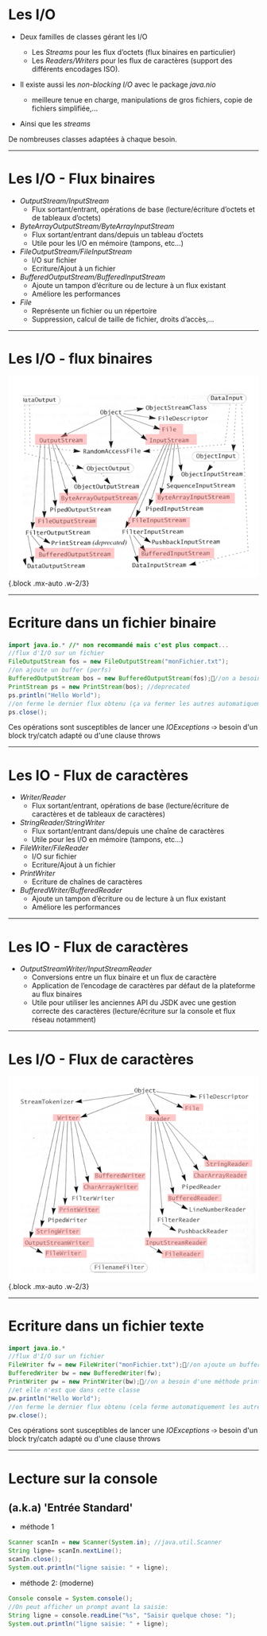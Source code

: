 
# Les I/O

- Deux familles de classes gérant les I/O
  - Les _Streams_ pour les flux d’octets (flux binaires en particulier)
  - Les _Readers/Writers_ pour les flux de caractères (support des différents encodages ISO).

- Il existe aussi les _non-blocking I/O_ avec le package _java.nio_ 
  - meilleure tenue en charge, manipulations de gros fichiers, copie de fichiers simplifiée,…
  
- Ainsi que les _streams_

De nombreuses classes adaptées à chaque besoin.

---

# Les I/O - Flux binaires

- _OutputStream/InputStream_
  - Flux sortant/entrant, opérations de base (lecture/écriture d’octets et de tableaux d’octets)
- _ByteArrayOutputStream/ByteArrayInputStream_
  - Flux sortant/entrant dans/depuis un tableau d’octets
  - Utile pour les I/O en mémoire (tampons, etc…)
- _FileOutputStream/FileInputStream_
  - I/O sur fichier
  - Ecriture/Ajout à un fichier
- _BufferedOutputStream/BufferedInputStream_
  - Ajoute un tampon d’écriture ou de lecture à un flux existant
  - Améliore les performances
- _File_
  - Représente un fichier ou un répertoire
  - Suppression, calcul de taille de fichier, droits d’accès,…

---

# Les I/O - flux binaires

  ![streams](/images/streams.png){.block .mx-auto .w-2/3}

---

# Ecriture dans un fichier binaire

```java
import java.io.* //* non recommandé mais c'est plus compact...
//flux d'I/O sur un fichier
FileOutputStream fos = new FileOutputStream("monFichier.txt");
//on ajoute un buffer (perfs)
BufferedOutputStream bos = new BufferedOutputStream(fos);//on a besoin d'une méthode println
PrintStream ps = new PrintStream(bos); //deprecated
ps.println("Hello World");
//on ferme le dernier flux obtenu (ça va fermer les autres automatiquement)
ps.close(); 

```

Ces opérations sont susceptibles de lancer une _IOExceptions_ ➩ besoin d'un block try/catch adapté ou d'une clause throws

---

# Les IO - Flux de caractères

- _Writer/Reader_
  - Flux sortant/entrant, opérations de base (lecture/écriture de caractères et de tableaux de caractères)
- _StringReader/StringWriter_
  - Flux sortant/entrant dans/depuis une chaîne de caractères
  - Utile pour les I/O en mémoire (tampons, etc…)
- _FileWriter/FileReader_
  - I/O sur fichier
  - Ecriture/Ajout à un fichier
- _PrintWriter_
  - Ecriture de chaînes de caractères
- _BufferedWriter/BufferedReader_
  - Ajoute un tampon d’écriture ou de lecture à un flux existant
  - Améliore les performances

---

# Les IO - Flux de caractères

- _OutputStreamWriter/InputStreamReader_
  - Conversions entre un flux binaire et un flux de caractère
  - Application de l’encodage de caractères par défaut de la plateforme au flux binaires
  - Utile pour utiliser les anciennes API du JSDK avec une gestion correcte des caractères (lecture/écriture sur la console et flux réseau notamment)

---

# Les I/O - Flux de caractères

  ![streams](/images/writers.png){.block .mx-auto .w-2/3}

---

# Ecriture dans un fichier texte

```java
import java.io.*
//flux d'I/O sur un fichier
FileWriter fw = new FileWriter("monFichier.txt");//on ajoute un buffer
BufferedWriter bw = new BufferedWriter(fw);
PrintWriter pw = new PrintWriter(bw);//on a besoin d'une méthode println 
//et elle n'est que dans cette classe
pw.println("Hello World");
//on ferme le dernier flux obtenu (cela ferme automatiquement les autres)
pw.close();
```

Ces opérations sont susceptibles de lancer une _IOExceptions_ ➩ besoin d'un block try/catch adapté ou d'une clause throws

---

# Lecture sur la console 
## (a.k.a) 'Entrée Standard'

- méthode 1
  
```java
Scanner scanIn = new Scanner(System.in); //java.util.Scanner
String ligne= scanIn.nextLine();
scanIn.close();            
System.out.println("ligne saisie: " + ligne);
```

- méthode 2: (moderne)

```java
Console console = System.console();
//On peut afficher un prompt avant la saisie:
String ligne = console.readLine("%s", "Saisir quelque chose: ");
System.out.println("ligne saisie: " + ligne);
```
